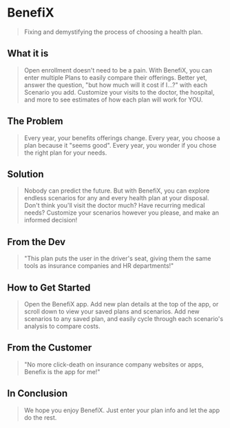 <!-- 
> This material was originally posted [here](http://www.quora.com/What-is-Amazons-approach-to-product-development-and-product-management). It is reproduced here for posterities sake.

There is an approach called "working backwards" that is widely used at Amazon. They work backwards from the customer, rather than starting with an idea for a product and trying to bolt customers onto it. While working backwards can be applied to any specific product decision, using this approach is especially important when developing new products or features.

For new initiatives a product manager typically starts by writing an internal press release announcing the finished product. The target audience for the press release is the new/updated product's customers, which can be retail customers or internal users of a tool or technology. Internal press releases are centered around the customer problem, how current solutions (internal or external) fail, and how the new product will blow away existing solutions.

If the benefits listed don't sound very interesting or exciting to customers, then perhaps they're not (and shouldn't be built). Instead, the product manager should keep iterating on the press release until they've come up with benefits that actually sound like benefits. Iterating on a press release is a lot less expensive than iterating on the product itself (and quicker!).

If the press release is more than a page and a half, it is probably too long. Keep it simple. 3-4 sentences for most paragraphs. Cut out the fat. Don't make it into a spec. You can accompany the press release with a FAQ that answers all of the other business or execution questions so the press release can stay focused on what the customer gets. My rule of thumb is that if the press release is hard to write, then the product is probably going to suck. Keep working at it until the outline for each paragraph flows. 

Oh, and I also like to write press-releases in what I call "Oprah-speak" for mainstream consumer products. Imagine you're sitting on Oprah's couch and have just explained the product to her, and then you listen as she explains it to her audience. That's "Oprah-speak", not "Geek-speak".

Once the project moves into development, the press release can be used as a touchstone; a guiding light. The product team can ask themselves, "Are we building what is in the press release?" If they find they're spending time building things that aren't in the press release (overbuilding), they need to ask themselves why. This keeps product development focused on achieving the customer benefits and not building extraneous stuff that takes longer to build, takes resources to maintain, and doesn't provide real customer benefit (at least not enough to warrant inclusion in the press release).
 -->
 
# BenefiX #
  > Fixing and demystifying the process of choosing a health plan.

## What it is ##
  > Open enrollment doesn't need to be a pain. With BenefiX, you can enter multiple Plans to easily compare their offerings.
Better yet, answer the question, "but how much will it cost if I...?" with each Scenario you add. 
Customize your visits to the doctor, the hospital, and more to see estimates of how each plan will work for YOU.

## The Problem ##
  > Every year, your benefits offerings change. Every year, you choose a plan because it "seems good".
  Every year, you wonder if you chose the right plan for your needs.

## Solution ##
  > Nobody can predict the future. But with BenefiX, you can explore endless scenarios for any and every health plan at your disposal.
  Don't think you'll visit the doctor much? Have recurring medical needs? Customize your scenarios however you please,
  and make an informed decision!

## From the Dev ##
  > "This plan puts the user in the driver's seat, giving them the same tools as insurance companies and HR departments!"

## How to Get Started ##
  > Open the BenefiX app. Add new plan details at the top of the app, or scroll down to view your saved plans and scenarios. 
  Add new scenarios to any saved plan, and easily cycle through each scenario's analysis to compare costs.

## From the Customer ##
  > "No more click-death on insurance company websites or apps, Benefix is the app for me!"

## In Conclusion ##
  > We hope you enjoy BenefiX. Just enter your plan info and let the app do the rest.
